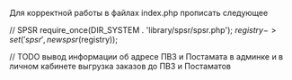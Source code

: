 Для корректной работы в файлах index.php прописать следующее

// SPSR
require_once(DIR_SYSTEM . 'library/spsr/spsr.php');
$registry->set('spsr', new spsr($registry));

// TODO
вывод информации об адресе ПВЗ и Постамата в админке и в личном кабинете
выгрузка заказов до ПВЗ и Постаматов